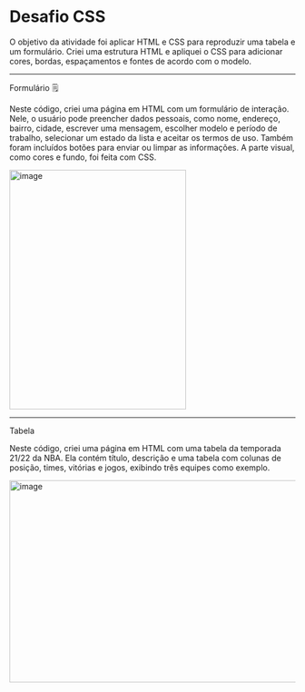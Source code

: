 # Desafio CSS 

O objetivo da atividade foi aplicar HTML e CSS para reproduzir uma tabela e um formulário. Criei uma estrutura HTML e apliquei o CSS para adicionar cores, bordas, espaçamentos e fontes de acordo com o modelo.
________________________________________________________________________________________________________
Formulário 🗒️


Neste código, criei uma página em HTML com um formulário de interação. Nele, o usuário pode preencher dados pessoais, como nome, endereço, bairro, cidade, escrever uma mensagem, escolher modelo e período de trabalho, selecionar um estado da lista e aceitar os termos de uso. Também foram incluídos botões para enviar ou limpar as informações. A parte visual, como cores e fundo, foi feita com CSS.

<img width="311" height="422" alt="image" src="https://github.com/user-attachments/assets/fe5e9118-cf0a-4e2d-8070-e4665da9f7a6" />

______________________________________________________________________________________________________

Tabela

Neste código, criei uma página em HTML com uma tabela da temporada 21/22 da NBA. Ela contém título, descrição e uma tabela com colunas de posição, times, vitórias e jogos, exibindo três equipes como exemplo. 

<img width="622" height="356" alt="image" src="https://github.com/user-attachments/assets/7afea2ab-8ccf-462a-8a50-754bb1a3696f" />
